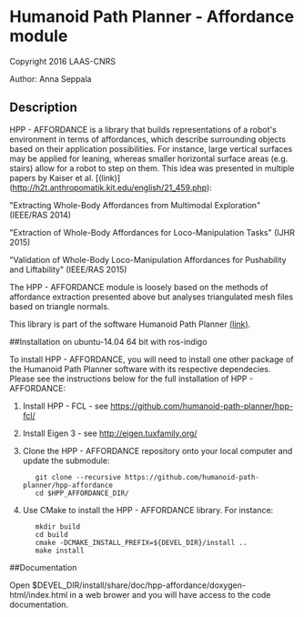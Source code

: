 # Humanoid Path Planner - Affordance module

Copyright 2016 LAAS-CNRS

Author: Anna Seppala

## Description
HPP - AFFORDANCE is a library that builds representations of a robot's environment in terms 
of affordances, which describe surrounding objects based on their application possibilities.
For instance, large vertical surfaces may be applied for leaning, whereas smaller horizontal
surface areas (e.g. stairs) allow for a robot to step on them.
This idea was presented in multiple papers by Kaiser et al. [(link)] (http://h2t.anthropomatik.kit.edu/english/21_459.php):

"Extracting Whole-Body Affordances from Multimodal Exploration" (IEEE/RAS 2014)

"Extraction of Whole-Body Affordances for Loco-Manipulation Tasks" (IJHR 2015)

"Validation of Whole-Body Loco-Manipulation Affordances for Pushability and Liftability" (IEEE/RAS 2015)

The HPP - AFFORDANCE module is loosely based on the methods of affordance extraction presented
above but analyses triangulated mesh files based on triangle normals.

This library is part of the software Humanoid Path Planner [(link)](http://projects.laas.fr/gepetto/index.php/Software/Hpp).

##Installation on ubuntu-14.04 64 bit with ros-indigo

To install HPP - AFFORDANCE, you will need to install one other package of the Humanoid Path Planner software with its respective dependecies. Please see the instructions below for the full installation of HPP - AFFORDANCE:

  1. Install HPP - FCL 
	- see https://github.com/humanoid-path-planner/hpp-fcl/

  2. Install Eigen 3
	- see http://eigen.tuxfamily.org/

  3. Clone the HPP - AFFORDANCE repository onto your local computer and update the submodule:

			git clone --recursive https://github.com/humanoid-path-planner/hpp-affordance
			cd $HPP_AFFORDANCE_DIR/

  4. Use CMake to install the HPP - AFFORDANCE library. For instance:

			mkdir build
			cd build
			cmake -DCMAKE_INSTALL_PREFIX=${DEVEL_DIR}/install ..
			make install


##Documentation

Open $DEVEL_DIR/install/share/doc/hpp-affordance/doxygen-html/index.html in a web brower and you will have access to the code documentation.

